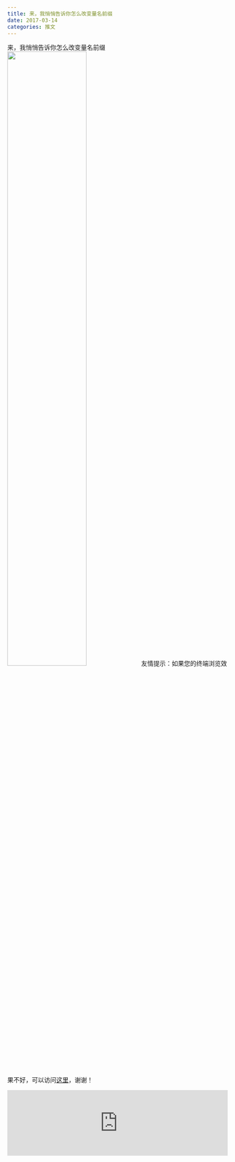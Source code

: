 ```yaml
---
title: 来，我悄悄告诉你怎么改变量名前缀
date: 2017-03-14
categories: 推文
---
```

来，我悄悄告诉你怎么改变量名前缀
<img src="http://mmbiz.qpic.cn/mmbiz_jpg/ACviaWTBFxhZzZFXxWCnWGibeYr7CD9RQKQCghHkd291Klia2gZhPm6IhLwJhpYEKE0laC4iaMXnBWezCmHADpSIuw/0?wx_fmt.jpeg" style="width: 60%; height: auto;"/><!--more-->
友情提示：如果您的终端浏览效果不好，可以访问[这里](https://stata-club.github.io/stata_article/2017-03-14.html)，谢谢！
<iframe src="https://stata-club.github.io/stata_article/2017-03-14.html" id="iframepage" frameborder="0" scrolling="no" marginheight="0" marginwidth="0" width="100%" onLoad="iFrameHeight()"></iframe>
<script type="text/javascript" language="javascript">
function iFrameHeight() {
var ifm= document.getElementById("iframepage");
var subWeb = document.frames ? document.frames["iframepage"].document : ifm.contentDocument;   
if(ifm != null && subWeb != null) {
 ifm.height = subWeb.body.scrollHeight;
} 
} 
</script> 